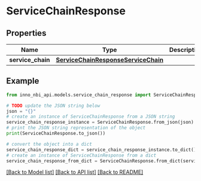 # ServiceChainResponse


## Properties

Name | Type | Description | Notes
------------ | ------------- | ------------- | -------------
**service_chain** | [**ServiceChainResponseServiceChain**](ServiceChainResponseServiceChain.md) |  | [optional] 

## Example

```python
from inno_nbi_api.models.service_chain_response import ServiceChainResponse

# TODO update the JSON string below
json = "{}"
# create an instance of ServiceChainResponse from a JSON string
service_chain_response_instance = ServiceChainResponse.from_json(json)
# print the JSON string representation of the object
print(ServiceChainResponse.to_json())

# convert the object into a dict
service_chain_response_dict = service_chain_response_instance.to_dict()
# create an instance of ServiceChainResponse from a dict
service_chain_response_from_dict = ServiceChainResponse.from_dict(service_chain_response_dict)
```
[[Back to Model list]](../README.md#documentation-for-models) [[Back to API list]](../README.md#documentation-for-api-endpoints) [[Back to README]](../README.md)


